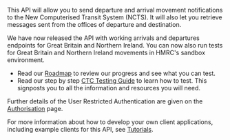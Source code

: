 This API will allow you to send departure and arrival movement notifications to the New Computerised Transit System (NCTS). It will also let you retrieve messages sent from the offices of departure and destination.

We have now released the API with working arrivals and departures endpoints for Great Britain and Northern Ireland. You can now also run tests for Great Britain and Northern Ireland movements in HMRC's sandbox environment.

* Read our [Roadmap](https://developer.service.hmrc.gov.uk/roadmaps/common-transit-convention-traders-roadmap/) to review our progress and see what you can test.
* Read our step by step [CTC Testing Guide](https://developer.service.hmrc.gov.uk/guides/common-transit-convention-traders-testing-guide/) to learn how to test. This signposts you to all the information and resources you will need.

Further details of the User Restricted Authentication are given on the
[Authorisation](https://developer.service.hmrc.gov.uk/api-documentation/docs/authorisation) page.

For more information about how to develop your own client applications, including example clients for this API,
see [Tutorials](https://developer.service.hmrc.gov.uk/api-documentation/docs/tutorials).
